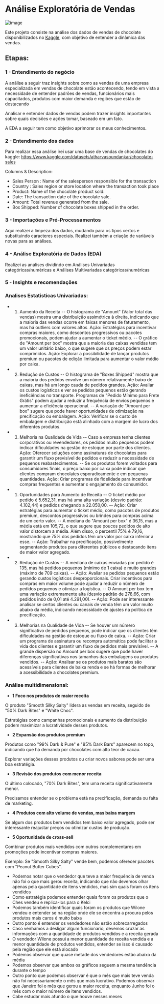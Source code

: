# Análise Exploratória de Vendas
![image](https://github.com/user-attachments/assets/684bbd4f-3017-4612-89d0-6457c1b9591c)

Este projeto consiste na análise dos dados de vendas de chocolate disponibilizados no [Kaggle]([https://dados.gov.br/dados/conjuntos-dados/venda-de-medicamentos-controlados-e-antimicrobianos---medicamentos-industrializados](https://www.kaggle.com/datasets/atharvasoundankar/chocolate-sales)), com objetivo de entender a dinâmica das vendas.

## Etapas:
### **1 - Entendimento do negócio**
A análise a seguir traz insights sobre como as vendas de uma empresa especializada em vendas de chocolate estão acontecendo, tendo em vista a necessidade de entender padrões de vendas, funcionários mais capacitados, produtos com maior demanda e regiões que estão de destacando

Analisar e entender dados de vendas podem trazer insights importantes sobre quais decisões e ações tomar, baseado em um fato.

A EDA a seguir tem como objetivo aprimorar os meus conhecimentos.

### **2 - Entendimento dos dados**
Para realizar essa análise irei usar uma base de vendas de chocolates do kaggle: https://www.kaggle.com/datasets/atharvasoundankar/chocolate-sales

Columns & Description:
- Sales Person : Name of the salesperson responsible for the transaction
- Country : Sales region or store location where the transaction took place
- Product: Name of the chocolate product sold.
- Date: The transaction date of the chocolate sale.
- Amount: Total revenue generated from the sale.
- Box Shipped: Number of chocolate boxes shipped in the order.

### **3 - Importações e Pré-Processamentos**
Aqui realizei a limpeza dos dados, mudando para os tipos certos e substituindo caracteres especiais. 
Realizei também a criação de variáveis novas para as análises.

### **4 - Análise Exploratória de Dados (EDA)**
Realizei as análises dividindo em Análises Univariadas categóricas/numéricas e Análises Multivariadas categóricas/numéricas

### **5 - Insights e recomendações**

### Analises Estatisticas Univariadas:

- 1. Aumento da Receita
-- O histograma de "Amount" (Valor total das vendas) mostra uma distribuição assimétrica à direita, indicando que a maioria das vendas ocorre em faixas menores de faturamento, mas há outliers com valores altos.
Ação: Estratégias para incentivar compras maiores, como descontos progressivos ou pacotes promocionais, podem ajudar a aumentar o ticket médio.
-- O gráfico de "Amount per box" mostra que a maioria das caixas vendidas tem um valor unitário baixo, o que sugere que os preços podem estar comprimidos.
Ação: Explorar a possibilidade de lançar produtos premium ou pacotes de edição limitada para aumentar o valor médio por caixa.

- 2. Redução de Custos
-- O histograma de "Boxes Shipped" mostra que a maioria dos pedidos envolve um número relativamente baixo de caixas, mas há um longo cauda de pedidos grandes.
Ação: Avaliar os custos logísticos e ver se pedidos pequenos estão gerando ineficiências no transporte. Programas de "Pedido Mínimo para Frete Grátis" podem ajudar a reduzir a frequência de envios pequenos e aumentar a eficiência operacional.
-- A variação de "Amount per box" sugere que pode haver oportunidades de otimização na precificação ou embalagem.
Ação: Verificar se o custo de embalagem e distribuição está alinhado com a margem de lucro dos diferentes produtos.

- 3. Melhoria na Qualidade de Vida
-- Caso a empresa tenha clientes corporativos ou revendedores, os pedidos muito pequenos podem indicar dificuldades na gestão de estoque por parte dos clientes.
Ação: Oferecer soluções como assinaturas de chocolates para garantir um fluxo previsível de pedidos e reduzir a necessidade de pequenos reabastecimentos.
-- Se os produtos forem voltados para consumidores finais, o preço baixo por caixa pode indicar que clientes compram chocolates esporadicamente e em pequenas quantidades.
Ação: Criar programas de fidelidade para incentivar compras frequentes e aumentar o engajamento do consumidor.

- 1. Oportunidades para Aumento de Receita
-- O ticket médio por pedido é 5.652,31, mas há uma alta variação (desvio padrão: 4.102,44) e pedidos chegando a 22.050,00.
-- Ação: Criar estratégias para aumentar o ticket médio, como pacotes de produtos premium, descontos progressivos ou brindes para compras acima de um certo valor.
-- A mediana do "Amount per box" é 36,15, mas a média está em 105,72, o que sugere que poucos pedidos de alto valor distorcem a média. Além disso, o percentil 75% é 79,16, mostrando que 75% dos pedidos têm um valor por caixa inferior a esse.
-- Ação: Trabalhar na precificação, possivelmente segmentando produtos para diferentes públicos e destacando itens de maior valor agregado.

- 2. Redução de Custos
-- A mediana de caixas enviadas por pedido é 135, mas há pedidos pequenos (mínimo de 1 caixa) e muito grandes (máximo de 709 caixas).
-- Ação: Avaliar se pedidos pequenos estão gerando custos logísticos desproporcionais. Criar incentivos para compras em maior volume pode ajudar a reduzir o número de pedidos pequenos e otimizar a logística.
-- O Amount per box tem uma variação extremamente alta (desvio padrão de 278,66, com pedidos indo de 0,01 até 4.291,00).
-- Ação: Pode ser interessante analisar se certos clientes ou canais de venda têm um valor muito abaixo da média, indicando necessidade de ajustes na política de precificação.

- 3. Melhorias na Qualidade de Vida
-- Se houver um número significativo de pedidos pequenos, pode indicar que os clientes têm dificuldades na gestão de estoque ou fluxo de caixa.
-- Ação: Criar um programa de assinatura ou recompra automática pode facilitar a vida dos clientes e garantir um fluxo de pedidos mais previsível.
-- A grande dispersão no Amount per box sugere que pode haver diferenças significativas nos tamanhos das embalagens ou produtos vendidos.
-- Ação: Analisar se os produtos mais baratos são acessíveis para clientes de baixa renda e se há formas de melhorar a acessibilidade a chocolates premium.

### Análise multidimensional:
- **1 Foco nos produtos de maior receita**

O produto "Smooth Silky Salty" lidera as vendas em receita, seguido de "50% Dark Bites" e "White Choc".

Estratégias como campanhas promocionais e aumento da distribuição podem maximizar a lucratividade desses produtos.

- **2 Expansão dos produtos premium**

Produtos como "99% Dark & Pure" e "85% Dark Bars" aparecem no topo, indicando que há demanda por chocolates com alto teor de cacau.

Explorar variações desses produtos ou criar novos sabores pode ser uma boa estratégia.

- **3 Revisão dos produtos com menor receita**

O último colocado, "70% Dark Bites", tem uma receita significativamente menor.

Precisamos entender se o problema está na precificação, demanda ou falta de marketing.

- **4 Produtos com alto volume de vendas, mas baixa margem**

Se algum dos produtos bem vendidos tem baixo valor agregado, pode ser interessante reajustar preços ou otimizar custos de produção.

- **5 Oportunidade de cross-sell**

Combinar produtos mais vendidos com outros complementares em promoções pode incentivar compras maiores.

Exemplo: Se "Smooth Silky Salty" vende bem, podemos oferecer pacotes com "Peanut Butter Cubes".

- Podemos notar que o vendedor que teve a maior frequência de venda não foi o que mais gerou receita, indicando que não devemos olhar apenas pela quantidade de itens vendidos, mas sim quais foram os itens vendidos
- Como estratégia podemos entender quais foram os produtos que o Ches vendeu e replica-los para o Kelci
- Podemos também identificar quais foram os produtos que Wilone vendeu e entender se na região onde ele se encontra a procura pelos produtos mais caros é muito baixa
- Outro ponto é entender os vendedores não estão sobrecarregados
- Caso venhamos a desligar algum funcionario, devemos cruzar as informações com a quantidade de produtos vendidos e a receita gerada
- O vendedor Wilone possui a menor quantidade de receita vendida e a menor quantidade de produtos vendidos, entender se isso é causado pela região que ele está alocado
- Podemos observar que quase metade dos vendedores estão abaixo da média
- Podemos observar que ambos os gráficos seguem a mesma tendência durante o tempo
- Outro ponto que podemos observar é que o mês que mais teve venda não foi necessariamente o mês que mais lucrativo. Podemos observar que Janeiro foi o mês que gerou a maior receita, enquanto Junho foi o mês com o maior número de itens vendidos.
- Cabe estudar mais afundo o que houve nesses meses
